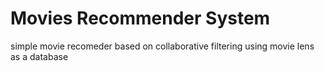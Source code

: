 # Movies Recommender System
simple movie recomeder based on collaborative filtering using movie lens as a database 
